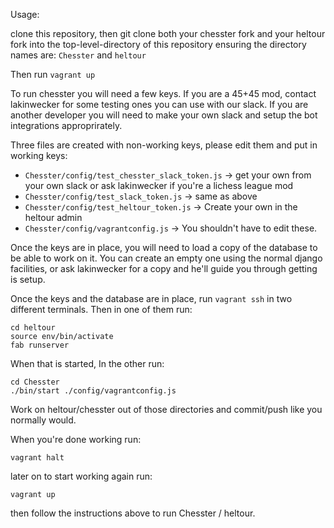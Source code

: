 Usage:

clone this repository, then git clone both your chesster fork and
your heltour fork into the top-level-directory of this repository
ensuring the directory names are: `Chesster` and `heltour`

Then run `vagrant up`

To run chesster you will need a few keys. If you are a 45+45 mod, contact lakinwecker
for some testing ones you can use with our slack. If you are another developer you
will need to make your own slack and setup the bot integrations approprirately.

Three files are created with non-working keys, please edit them and put in working keys:
  * `Chesster/config/test_chesster_slack_token.js` -> get your own from your own slack or ask lakinwecker if you're a lichess league mod
  * `Chesster/config/test_slack_token.js` -> same as above
  * `Chesster/config/test_heltour_token.js` -> Create your own in the heltour admin
  * `Chesster/config/vagrantconfig.js` -> You shouldn't have to edit these.

Once the keys are in place, you will need to load a copy of the database to be able
to work on it. You can create an empty one using the normal django facilities, or
ask lakinwecker for a copy and he'll guide you through getting is setup.

Once the keys and the database are in place, run `vagrant ssh` in two different
terminals. Then in one of them run:
```
cd heltour
source env/bin/activate
fab runserver
```
When that is started, In the other run:
```
cd Chesster
./bin/start ./config/vagrantconfig.js
```

Work on heltour/chesster out of those directories and commit/push like you normally
would.

When you're done working run:

`vagrant halt`

later on to start working again run:

`vagrant up`

then follow the instructions above to run Chesster / heltour.

